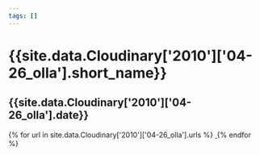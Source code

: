 ```yaml
---
tags: []
---
```

<div itemscope itemtype="http://schema.org/Photograph">
  <h1>{{site.data.Cloudinary['2010']['04-26_olla'].short_name}}</h1>
  <h2 class="event-date">{{site.data.Cloudinary['2010']['04-26_olla'].date}}</h2>
  {% for url in site.data.Cloudinary['2010']['04-26_olla'].urls %}
    <a itemprop="image" class="swipebox" title="" href="{{ site.cloudinary.baseurl }}/{{ url }}">
      <img alt="" itemprop="thumbnailUrl" src="{{ site.cloudinary.baseurl }}/h_150/{{ url }}" />
      <meta itemprop="isFamilyFriendly" content="true" />
    </a>
  {% endfor %}
</div>
